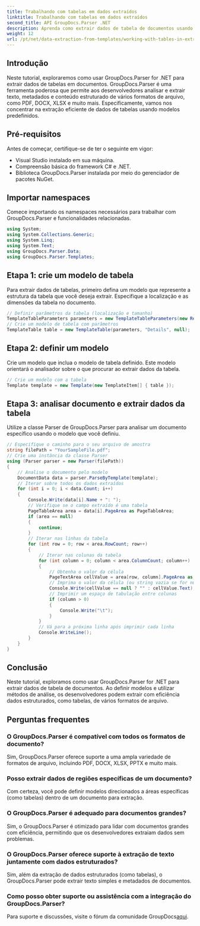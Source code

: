 ```yaml
---
title: Trabalhando com tabelas em dados extraídos
linktitle: Trabalhando com tabelas em dados extraídos
second_title: API GroupDocs.Parser .NET
description: Aprenda como extrair dados de tabela de documentos usando GroupDocs.Parser for .NET. Analise com eficiência o conteúdo estruturado com modelos predefinidos.
weight: 12
url: /pt/net/data-extraction-from-templates/working-with-tables-in-extracted-data/
---
```

## Introdução
Neste tutorial, exploraremos como usar GroupDocs.Parser for .NET para extrair dados de tabelas em documentos. GroupDocs.Parser é uma ferramenta poderosa que permite aos desenvolvedores analisar e extrair texto, metadados e conteúdo estruturado de vários formatos de arquivo, como PDF, DOCX, XLSX e muito mais. Especificamente, vamos nos concentrar na extração eficiente de dados de tabelas usando modelos predefinidos.
## Pré-requisitos
Antes de começar, certifique-se de ter o seguinte em vigor:
- Visual Studio instalado em sua máquina.
- Compreensão básica do framework C# e .NET.
- Biblioteca GroupDocs.Parser instalada por meio do gerenciador de pacotes NuGet.

## Importar namespaces
Comece importando os namespaces necessários para trabalhar com GroupDocs.Parser e funcionalidades relacionadas.
```csharp
using System;
using System.Collections.Generic;
using System.Linq;
using System.Text;
using GroupDocs.Parser.Data;
using GroupDocs.Parser.Templates;
```
## Etapa 1: crie um modelo de tabela
Para extrair dados de tabelas, primeiro defina um modelo que represente a estrutura da tabela que você deseja extrair. Especifique a localização e as dimensões da tabela no documento.
```csharp
// Definir parâmetros da tabela (localização e tamanho)
TemplateTableParameters parameters = new TemplateTableParameters(new Rectangle(new Point(35, 320), new Size(530, 55)), null);
// Crie um modelo de tabela com parâmetros
TemplateTable table = new TemplateTable(parameters, "Details", null);
```
## Etapa 2: definir um modelo
Crie um modelo que inclua o modelo de tabela definido. Este modelo orientará o analisador sobre o que procurar ao extrair dados da tabela.
```csharp
// Crie um modelo com a tabela
Template template = new Template(new TemplateItem[] { table });
```
## Etapa 3: analisar documento e extrair dados da tabela
Utilize a classe Parser de GroupDocs.Parser para analisar um documento específico usando o modelo que você definiu.
```csharp
// Especifique o caminho para o seu arquivo de amostra
string filePath = "YourSampleFile.pdf";
// Crie uma instância da classe Parser
using (Parser parser = new Parser(filePath))
{
    // Analise o documento pelo modelo
    DocumentData data = parser.ParseByTemplate(template);
    // Iterar sobre todos os dados extraídos
    for (int i = 0; i < data.Count; i++)
    {
        Console.Write(data[i].Name + ": ");
        // Verifique se o campo extraído é uma tabela
        PageTableArea area = data[i].PageArea as PageTableArea;
        if (area == null)
        {
            continue;
        }
        // Iterar nas linhas da tabela
        for (int row = 0; row < area.RowCount; row++)
        {
            // Iterar nas colunas da tabela
            for (int column = 0; column < area.ColumnCount; column++)
            {
                // Obtenha o valor da célula
                PageTextArea cellValue = area[row, column].PageArea as PageTextArea;
                // Imprima o valor da célula (ou string vazia se for nulo)
                Console.Write(cellValue == null ? "" : cellValue.Text);
                // Imprimir um espaço de tabulação entre colunas
                if (column > 0)
                {
                    Console.Write("\t");
                }
            }
            // Vá para a próxima linha após imprimir cada linha
            Console.WriteLine();
        }
    }
}
```

## Conclusão
Neste tutorial, exploramos como usar GroupDocs.Parser for .NET para extrair dados de tabela de documentos. Ao definir modelos e utilizar métodos de análise, os desenvolvedores podem extrair com eficiência dados estruturados, como tabelas, de vários formatos de arquivo.

## Perguntas frequentes
### O GroupDocs.Parser é compatível com todos os formatos de documento?
Sim, GroupDocs.Parser oferece suporte a uma ampla variedade de formatos de arquivo, incluindo PDF, DOCX, XLSX, PPTX e muito mais.
### Posso extrair dados de regiões específicas de um documento?
Com certeza, você pode definir modelos direcionados a áreas específicas (como tabelas) dentro de um documento para extração.
### O GroupDocs.Parser é adequado para documentos grandes?
Sim, o GroupDocs.Parser é otimizado para lidar com documentos grandes com eficiência, permitindo que os desenvolvedores extraiam dados sem problemas.
### O GroupDocs.Parser oferece suporte à extração de texto juntamente com dados estruturados?
Sim, além da extração de dados estruturados (como tabelas), o GroupDocs.Parser pode extrair texto simples e metadados de documentos.
### Como posso obter suporte ou assistência com a integração do GroupDocs.Parser?
 Para suporte e discussões, visite o fórum da comunidade GroupDocs[aqui](https://forum.groupdocs.com/c/parser/17).